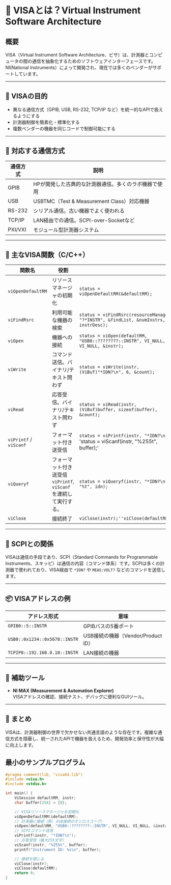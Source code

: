 # 🧪 VISAとは？Virtual Instrument Software Architecture

## 概要

VISA（Virtual Instrument Software Architecture、ビサ）は、計測器とコンピュータの間の通信を抽象化するためのソフトウェアインターフェースです。NI(National Instruments）によって開発され、現在では多くのベンダーがサポートしています。

---

## 🎯 VISAの目的

- 異なる通信方式（GPIB, USB, RS-232, TCP/IP など）を統一的なAPIで扱えるようにする
- 計測器制御を簡素化・標準化する
- 複数ベンダーの機器を同じコードで制御可能にする

---

## 🔌 対応する通信方式

| 通信方式 | 説明 |
|----------|------|
| GPIB     | HPが開発した古典的な計測器通信。多くのラボ機器で使用 |
| USB      | USBTMC（Test & Measurement Class）対応機器 |
| RS-232   | シリアル通信。古い機器でよく使われる |
| TCP/IP   | LAN経由での通信。SCPI-over-Socketなど |
| PXI/VXI  | モジュール型計測器システム |

---

## 🧰 主なVISA関数（C/C++）

| 関数名         | 役割 | |
|----------------|------|-----|
| `viOpenDefaultRM` | リソースマネージャの初期化 | `status = viOpenDefaultRM(&defaultRM);` |
| `viFindRsrc`      | 利用可能な機器の検索 | `status = viFindRsrc(resourceManager, "?*INSTR", &findList, &numInstrs, instrDesc);`|
| `viOpen`          | 機器への接続 | `status = viOpen(defaultRM, "USB0::????????::INSTR", VI_NULL, VI_NULL, &instr);` |
| `viWrite`         | コマンド送信。バイナリ/テキスト問わず | `status = viWrite(instr, (ViBuf)"*IDN?\n", 6, &count);`|
| `viRead`          | 応答受信。バイナリ/テキスト問わず | `status = viRead(instr, (ViBuf)buffer, sizeof(buffer), &count);`|
| `viPrintf` / `viScanf` | フォーマット付き送受信 | `status = viPrintf(instr, "*IDN?\n");`<br>'status = viScanf(instr, "%255t", buffer);'|
| `viQueryf` | フォーマット付き送受信<br>`viPrintf`, `viScanf`を連続して実行する。 | `status = viQueryf(instr, "*IDN?\n", "%t", idn);`|
| `viClose`         | 接続終了 | `viClose(instr);''viClose(defaultRM);` |

---

## 📄 SCPIとの関係

VISAは通信の手段であり、SCPI（Standard Commands for Programmable Instruments、スキッピ）は通信の内容（コマンド体系）です。SCPIは多くの計測器で使われており、VISA経由で `*IDN?` や `MEAS:VOLT?` などのコマンドを送信します。

---

## 📦 VISAアドレスの例

| アドレス形式 | 意味 |
|--------------|------|
| `GPIB0::5::INSTR` | GPIBバスの5番ポート |
| `USB0::0x1234::0x5678::INSTR` | USB接続の機器（Vendor/Product ID） |
| `TCPIP0::192.168.0.10::INSTR` | LAN接続の機器 |

---

## 🧭 補助ツール

- **NI MAX (Measurement & Automation Explorer)**  
  VISAアドレスの確認、接続テスト、デバッグに便利なGUIツール。

---

## 🧠 まとめ

VISAは、計測器制御の世界で欠かせない共通言語のような存在です。複雑な通信方式を隠蔽し、統一されたAPIで機器を扱えるため、開発効率と保守性が大幅に向上します。

## 最小のサンプルプログラム
```cpp
#pragma comment(lib, "visa64.lib")
#include <visa.h>
#include <stdio.h>

int main() {
    ViSession defaultRM, instr;
    char buffer[256] = {0};

    // VISAリソースマネージャを初期化
    viOpenDefaultRM(&defaultRM);
    // 計測器に接続（例: USB接続のオシロスコープ）
    viOpen(defaultRM, "USB0::????????::INSTR", VI_NULL, VI_NULL, &instr);
    // SCPIコマンド送信
    viPrintf(instr, "*IDN?\n");
    // 応答受信（最大255文字）
    viScanf(instr, "%255t", buffer);
    printf("Instrument ID: %s\n", buffer);

    // 接続を閉じる
    viClose(instr);
    viClose(defaultRM);
    return 0;
}
```
